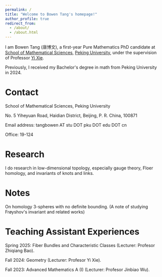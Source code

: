 ```yaml
---
permalink: /
title: "Welcome to Bowen Tang's homepage!"
author_profile: true
redirect_from: 
  - /about/
  - /about.html
---
```


I am Bowen Tang (唐博文), a first-year Pure Mathematics PhD candidate at [School of Mathematical Sciences](https://www.math.pku.edu.cn/), [Peking University](https://www.pku.edu.cn), under the supervision of Professor [Yi Xie](https://bicmr.pku.edu.cn/content/lists/11_catid74_zmx.html). 

Previously, I received my Bachelor's degree in math from Peking University in 2024.

Contact
======
School of Mathematical Sciences, Peking University

No. 5 Yiheyuan Road, Haidian District, Beijing, P. R. China, 100871

Email address: tangbowen AT stu DOT pku DOT edu DOT cn

Office: 19-124

Research
======
I do research in low-dimensional topology, especially gauge theory, Floer homology, and invariants of knots and links.

Notes
======
On homology 3-spheres with no definite bounding. (A note of studying Frøyshov's invariant and related works)

Teaching Assistant Experiences
======
Spring 2025: Fiber Bundles and Characteristic Classes (Lecturer: Profesor Zhiqiang Bao).

Fall 2024: Geometry (Lecturer: Profesor Yi Xie).

Fall 2023: Advanced Mathematics A (I) (Lecturer: Profesor Jinbiao Wu). 
